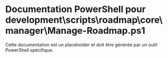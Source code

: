 # Documentation PowerShell pour development\scripts\roadmap\core\manager\Manage-Roadmap.ps1

Cette documentation est un placeholder et doit être générée par un outil PowerShell spécifique.
